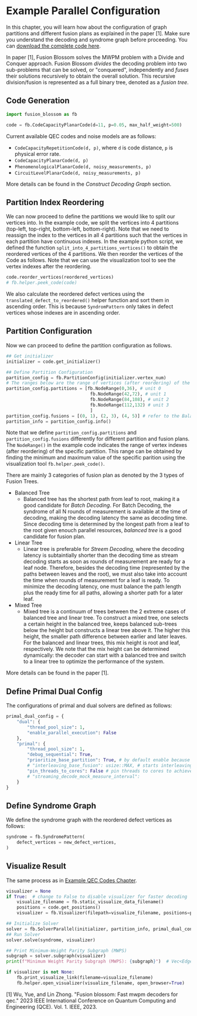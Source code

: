 # Example Parallel Configuration 

In this chapter, you will learn how about the configuration of graph partitions and different fusion plans as explained in the paper [1]. Make sure you understand the decoding and syndrome graph before proceeding. You can [download the complete code here](./example-parallel-yl.py).

In paper [1], Fusion Blossom solves the MWPM problem with a Divide and Conquer approach. Fusion Blossom *divides* the decoding problem into two sub-problems that can be solved, or "conquered", independently and *fuses* their solutions recursively to obtain the overall solution. This recursive division/fusion is represented as a full binary tree, denoted as a *fusion tree*. 



## Code Generation

```python
import fusion_blossom as fb

code = fb.CodeCapacityPlanarCode(d=11, p=0.05, max_half_weight=500)
```

Current available QEC codes and noise models are as follows:
* `CodeCapacityRepetitionCode(d, p)`, where `d` is code distance, `p` is physical error rate. 
* `CodeCapacityPlanarCode(d, p)`
* `PhenomenologicalPlanarCode(d, noisy_measurements, p)`
* `CircuitLevelPlanarCode(d, noisy_measurements, p)`

More details can be found in the *Construct Decoding Graph* section. 

## Partition Index Reordering

We can now proceed to define the partitions we would like to split our vertices into. In the example code, we split the vertices into 4 partitions (top-left, top-right, bottom-left, bottom-right). Note that we need to reassign the index to the vertices in all 4 partitions such that the vertices in each partition have continuous indexes. In the example python script, we defined the function `split_into_4_partitions_vertices()` to obtain the reordered vertices of the 4 partitions. We then reorder the vertices of the Code as follows. Note that we can use the visualization tool to see the vertex indexes after the reordering. 

```python
code.reorder_vertices(reordered_vertices)
# fb.helper.peek_code(code)  
```

We also calculate the reordered defect vertices using the `translated_defect_to_reordered()` helper function and sort them in ascending order. This is because `SyndromPattern` only takes in defect vertices whose indexes are in ascending order. 


## Partition Configuration

Now we can proceed to define the partition configuration as follows. 

```python
## Get initializer
initializer = code.get_initializer()

## Define Partition Configuration
partition_config = fb.PartitionConfig(initializer.vertex_num)
# The ranges below are the range of vertices (after reordering) of the 4 partitions we find the range below by looking at the partition visualization. For example, the range 0-36 is found by taking the min and the max indexes of the verticies in the top left parition
partition_config.partitions = [fb.NodeRange(0,36), # unit 0
                                fb.NodeRange(42,72), # unit 1
                                fb.NodeRange(84,108), # unit 2
                                fb.NodeRange(112,132) # unit 3
                                ]
partition_config.fusions = [(0, 1), (2, 3), (4, 5)] # refer to the Balanced tree in Figure 5 in [1]
partition_info = partition_config.info()
```

Note that we define `partition_config.partitions` and `partition_config.fusions` differently for different partition and fusion plans. The `NodeRange()` in the example code indicates the range of vertex indexes (after reordering) of the specific partition. This range can be obtained by finding the minimum and maximum value of the specific parition using the visualization tool `fb.helper.peek_code()`. 

There are mainly 3 categories of fusion plan as denoted by the 3 types of Fusion Trees. 
* Balanced Tree
    * Balanced tree has the shortest path from leaf to root, making it a good candidate for *Batch Decoding*. For Batch Decoding, the syndrome of all N rounds of measurement is available at the time of decoding, making the decoding latency the same as decoding time. Since decoding time is determined by the longest path from a leaf to the root given enouch parallel resources, *balanced tree* is a good candidate for fusion plan. 
* Linear Tree
    * Linear tree is preferable for *Streem Decoding*, where the decoding latency is subtaintially shorter than the decoding time as stream decoding starts as soon as rounds of measurement are ready for a leaf node. Therefore, besides the decoding time (represented by the paths between leaves and the root), we must also take into account the time when rounds of measurement for a leaf is ready. To minimize the decoding latency, one must balance the path length plus the ready time for all paths, allowing a shorter path for a later leaf. 
* Mixed Tree
    * Mixed tree is a continuum of trees between the 2 extreme cases of balanced tree and linear tree. To construct a mixed tree, one selects a certain height in the balanced tree, keeps balanced sub-trees below the height but constructs a linear tree above it. The higher this height, the smaller path difference between earlier and later leaves. For the balanced and linear trees, this mix height is root and leaf, respectively. We note that the mix height can be determined dynamically: the decoder can start with a balanced tree and switch to a linear tree to optimize the performance of the system.

More details can be found in the paper [1].

## Define Primal Dual Config

The configurations of primal and dual solvers are defined as follows: 

```python
primal_dual_config = {
    "dual": {
        "thread_pool_size": 1,
        "enable_parallel_execution": False
    },
    "primal": {
        "thread_pool_size": 1,
        "debug_sequential": True,
        "prioritize_base_partition": True, # by default enable because this is faster by placing time-consuming tasks in the front
        # "interleaving_base_fusion": usize::MAX, # starts interleaving base and fusion after this unit_index
        "pin_threads_to_cores": False # pin threads to cores to achieve the most stable result
        # "streaming_decode_mock_measure_interval": 
    }
}
```

## Define Syndrome Graph 

We define the syndrome graph with the reordered defect vertices as follows: 

```python
syndrome = fb.SyndromePattern(
    defect_vertices = new_defect_vertices,
)
```

## Visualize Result

The same process as in [Example QEC Codes Chapter](./example-qec-codes.md).

```python
visualizer = None
if True:  # change to False to disable visualizer for faster decoding
    visualize_filename = fb.static_visualize_data_filename()
    positions = code.get_positions()
    visualizer = fb.Visualizer(filepath=visualize_filename, positions=positions)

## Initialize Solver
solver = fb.SolverParallel(initializer, partition_info, primal_dual_config)
## Run Solver
solver.solve(syndrome, visualizer)

## Print Minimum-Weight Parity Subgraph (MWPS)
subgraph = solver.subgraph(visualizer)
print(f"Minimum Weight Parity Subgraph (MWPS): {subgraph}")  # Vec<EdgeIndex>

if visualizer is not None:
    fb.print_visualize_link(filename=visualize_filename)
    fb.helper.open_visualizer(visualize_filename, open_browser=True)
```


[1] Wu, Yue, and Lin Zhong. "Fusion blossom: Fast mwpm decoders for qec." 2023 IEEE International Conference on Quantum Computing and Engineering (QCE). Vol. 1. IEEE, 2023.

